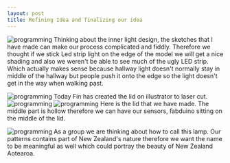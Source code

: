 ```yaml
---
layout: post
title: Refining Idea and finalizing our idea
---
```


![programming]({{site.baseurl}}/images/refiningideas.jpg)
Thinking about the inner light design, the sketches that I have made can make our process complicated and fiddly. Therefore we thought if we stick Led strip light on the edge of the model we will get a nice shading and also we weren't be able to see much of the ugly LED strip. Which actually makes sense because hallway light doesn't normally stay in middle of the hallway but people push it onto the edge so the light doesn't get in the way when walking past. 

![programming]({{site.baseurl}}/images/finliddesign.png)
Today Fin has created the lid on illustrator to laser cut. 
![programming]({{site.baseurl}}/images/refiningideas1.jpg)
![programming]({{site.baseurl}}/images/refiningideas2.jpg)
Here is the lid that we have made. The middle part is hollow therefore we can have our sensors, fabduino sitting on the middle of the lid. 

![programming]({{site.baseurl}}/images/refiningideas3.jpg)
As a group we are thinking about how to call this lamp. Our patterns contains part of New Zealand's nature therefore we want the name to be meaningful as well which could portray the beauty of New Zealand Aotearoa. 